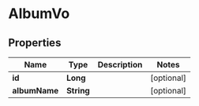 

# AlbumVo


## Properties

Name | Type | Description | Notes
------------ | ------------- | ------------- | -------------
**id** | **Long** |  |  [optional]
**albumName** | **String** |  |  [optional]



